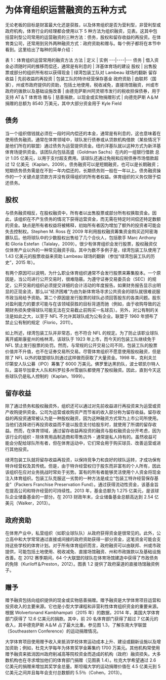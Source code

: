 # 为体育组织运营融资的五种方式

无论老板的目标是财富最大化还是获胜，以及体育组织是否为营利型，非营利型或政府机构，体育行业的经理都会使用以下 5 种方法为组织融资，见表。这其中包括营利型公司常用的运营融资的三种方法：债务，股权和留存收益的再投资。在体育类公司，还常用到另外两种融资方式：政府资助和赠与。每个例子都将在本节中看到。这里给出了每种的简单介绍：

表 1：体育组织运营常用的融资方法
方法 | 定义 | 实例
---|----|---
债务 | 借入资金必须随时间的推移而偿还，通常是有利息的 | 洋基体育场的建设
股权 | 出售股票或部分的组织所有权以获得现金 | 绿湾包装工队对 Lambeau 球场的翻新
留存收益 | 先前收益的再投资 | 包装工队的特许经营保存基金
政府资助 | 由联邦（国家），州或市政府提供的资助，包括土地使用，税收减免，直接场馆融资，州或市政府的拨款以及基础设施改善 | 由德克萨斯州阿灵顿市发行的税收担保债券，用于支持 AT＆T 体育场
赠与 | 慈善捐款，以现金或实物捐赠形式 | 向德克萨斯 A＆M 捐赠的总额为 8540 万美元，其中大部分资金用于 Kyle Field

## 债务

当一个组织借钱就必须在一段时间内偿还的本金，通常是有利息的，这也意味着在使用债务融资。通常在体育领域中，球队发行债券或从贷款机构借款（某些情况下是他们所在的联盟）通过债务为运营提供资金。纽约洋基队就以这种方式为新洋基体育场提供资金。该团队向包括高盛（Goldman Sachs）在内的一组银行借款 总计 1.05 亿美元，以用于支付超支费用。该球队还通过免税和应税债券市场借款超过 12 亿美元（Kaplan，2009）。债务融资可以是短期融资，也可以是长期融资；短期债务债务需是在不到一年内偿还的，长期债务则一般在一年以上。债务融资操作的一个关键点是贷款方并没有获得组织的所有者权益。体育组织的义务仅限于偿还债务。

## 股权

与债务融资相反，在股权融资中，所有者以出售股票或部分所有权换取资金。因此，该组织在不产生债务的情况下获得运营资金，而无需在特定时间偿还特定数额的资金。缺点是所有者权益将被稀释，初始所有者因为增加了额外的投资者可能会失去控制权。Stephen M. Ross 在 2009 年利用股权融资筹集资金购买迈阿密海豚队后。他将球队中的少数股权出售给了几个合伙人，包括歌手 Marc Anthony 和 Gloria Estefan（Talalay，2009）。很少有体育组织会发行股票，股权融资仅仅体育产业以外的一种常见融资手段。其中为数不多例子是，绿湾包装工队使用了 1.43 亿美元的股票收益来资助 Lambeau 球场的翻新（参加“绿湾包装工队的历史”，2015 年）。

有两个原因可以说明，为什么职业体育组织通常不会发行股票来筹集股本。一个原因是，当公司进行公开交易时，很难隐蔽。为遵守证券交易委员会（SEC）的规定，公开交易的组织必须提交详细的会计活动的年度报告。如果财务报告显示出明显的正现金流，那么以“经济困难”为由为新体育场寻求公共资金的球队就很难说服市政当局给予资助。第二个原因是发行股票的球队必须回答股东的各类问题。股东对盈利能力的要求可能与在该领域获胜的目标背道而驰（例如，由于收购导致的近期财务损失使得球队可能无法在交易截止前购买一名球员）。另外，对公有制的关注是如此之大，以至于 NFL 不允许其球队成为公有企业。联盟于 1960 年颁布了禁止公有制的规定（Florio，2011）。

如上所述，绿湾包装工队并非常态，也不符合 NFL 的规定。为了防止该职业球队离开威斯康星州的格林湾，该球队于 1923 年上市，而今天的包装工队继续免于 NFL 禁止发行股票的处罚。然而，与常规的公开交易公司不同，包装工队的股票价值并不升值，也不在证券交易所交易。尽管体育组织不愿意使用股权融资，但是除了 NFL 以外的联盟球队则通过这样做而获取了大量资金。1998 年，克利夫兰印第安人队公募（IPO）筹集了 6000 万美元。佛罗里达黑豹队，波士顿凯尔特人队，温哥华加拿大人队和科罗拉多州雪崩队都使用了股权融资。因此，直到今天这些球队仍是私人控制的（Kaplan，1999）。

## 留存收益

除了通过债务和股权融资外，组织还可以通过对先前收益进行再投资来为运营或资产收购提供资金。公司为运营或收购资产而节省的收入部分称为留存收益。留存收益的再投资通常被认为是一种股权融资，因为这种融资方式常为上市公司所使用。当他们选择进行再投资收益而不是以股息支付给股东时，就使用了所谓的留存收益。然而，在体育领域，通过留存收益再投资的融资与股权融资会分开考虑，因为该行业的组织 - 除体育用品制造商和零售店外 - 通常是私人持有的。虽然收益可能会分配给球队所有者，但在体育运动中，它们常会用于购买球员、改善运营或进行其他投资。

绿湾包装工队就将留存收益再投资，以保持竞争力和良好的球队运转，才成功保有特许经营权及其传统。但是，由于特许经营权归于股东而非富有的个人所有，因此该组织在应对业务挑战时常处于劣势。富有的所有者能够灵活使用个人资金将现金注入体育组织。包装工队克服这一劣势的一种方法是成立“包装工特许经营保存基金”（Packers Franchise Preservation Fund）。通过获得流动性资金，该基金旨在提高公司和特许经营的可持续性。2013 年，基金总额为 1.275 亿美元，是该球队企业储备基金的一部分。在 2013 财政年末，企业储备基金总额高达到 2.54 亿美元（Walker，2013）。

## 政府资助

在体育产业中，私营组织（如职业球队队）从政府获得资金是很常见的。此外，公立高中和大学常常通过直接或间接的政府资助获得一部分资金，这笔资金可能会支持这些学校的体育计划。对于所有体育组织而言，政府融资可以由联邦、州或市政提供，可能包括土地使用、税收减免、直接场馆融资、州和市政拨款以及基础设施改善。在 2012 赛季期间，64 个大联盟的球队在体育场馆建造中获得了市政债务的免除（Kuriloff＆Preston，2012）。图表 1.2 提供了政府渠道的直接场馆融资例子。

## 赠予

赠予融资包括向组织提供的现金或实物慈善捐赠。赠予融资是大学体育项目运营和投资收入的主要来源。它也是小型大学课程和非营利性体育组织资金的重要来源。根据 Wolvertonand Kambhampati（2015 年）的数据，2014 年，美国大学体育部门获得了 12.6 亿美元的捐款。其中，前 20 名体育部门获得了超过 7 亿美元的收入，其中德克萨斯 A＆M 占了最大比重。参见图 1.3，了解东南大学联盟（Southeastern Conference）的运动捐赠情况。

大学体育项目使用赠予收入来抵消学校体育运动成本上升、建设或翻新设施以及增加资助；例如，杜克大学每年为体育奖学金筹集约 1700 万美元。其他机构常使用赠予融资来抵消因州政府削减高等院校资金而造成的机构（政府）融资损失。大多数机构也在寻求增加他们的体育部门捐赠（见图表 1.4）。杜克大学希望通过 2.6 亿美元的捐赠来增加其奖学金总量。斯坦福大学的运动捐赠价值在 4.5 亿美元到 5 亿美元之间并且每年会支付总数额的 5.5％（Cohen，2013）。
